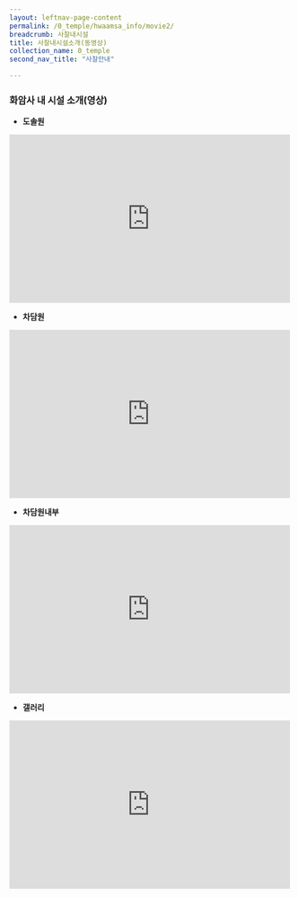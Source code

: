 ```yaml
---
layout: leftnav-page-content
permalink: /0_temple/hwaamsa_info/movie2/
breadcrumb: 사찰내시설
title: 사찰내시설소개(동영상)
collection_name: 0_temple
second_nav_title: "사찰안내"

---
```


### **화암사 내 시설 소개(영상)**

* **도솔원**
<iframe width="500"
        height="300"
        src="https://youtu.be/uTilytb2--E?t=16"
        frameborder="0"
        allow="autoplay; encrypted-media"
        allowfullscreen></iframe>

* **차담원**
<iframe width="500"
        height="300"
        src="https://youtu.be/eLLwpnl7vKI?t=16"
        frameborder="0"
        allow="autoplay; encrypted-media"
        allowfullscreen></iframe>

* **차담원내부**
<iframe width="500"
        height="300"
        src="https://youtu.be/6Qj1Mk6YbmE?t=15"
        frameborder="0"
        allow="autoplay; encrypted-media"
        allowfullscreen></iframe>

* **갤러리**
<iframe width="500"
        height="300"
        src="https://youtu.be/wKjkdmNswZ0?t=12"
        frameborder="0"
        allow="autoplay; encrypted-media"
        allowfullscreen></iframe>